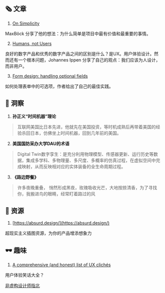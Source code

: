 ##  🗞 文章

1. [On Simplicity](https://mxb.dev/blog/on-simplicity/)

MaxBöck 分享了他的想法：为什么简单是项目中最有价值和最重要的事情。

2. [Humans, not Users](https://johannesippen.com/2019/humans-not-users/)

良好的数字产品和优秀的数字产品之间的区别是什么？是UX。用户体验设计。然而还有一个根本问题，Johannes Ippen 分享了自己的观点：我们应该为人设计，而非用户。

3. [Form design: handling optional fields](https://adamsilver.io/articles/form-design-handling-optional-fields/?ref=webdesignernews.com)

如何处理表单中的可选项，作者给出了自己的最佳实践。

## 💬 洞察

1. **孙正义“时间机器”理论**

> 互联网美国比日本先进，他就先在美国投资，等时机成熟后再带着美国的经验杀回日本，仿佛坐上时间机器，回到几年前的美国。

2. **美国国防采办大学DAU的术语**

> Digital Twin数字孪生：是充分利用物理模型、传感器更新、运行历史等数据，集成多学科、多物理量、多尺度、多概率的仿真过程，在虚拟空间中完成映射，从而反映相对应的实体装备的全生命周期过程。

3. **《路边野餐》**

> 许多夜晚重叠， 悄然形成黑夜，玫瑰吸收光芒，大地按捺清香，为了寻找你，我搬进鸟的眼睛，经常盯着路过的风

## 💎 资源

1. [https://absurd.design/](https://absurd.design/)

超现实主义插图资源，为你的产品增添想象力

## 🕶 趣味

1. [A comprehensive (and honest) list of UX clichés](https://uxdesign.cc/a-comprehensive-and-honest-list-of-ux-clich%C3%A9s-96e2a08fb2e9)

用户体验笑话大全？

[非虚构设计师指北](https://www.yuque.com/lynnete/design)